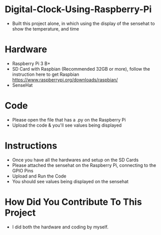 # Digital-Clock-Using-Raspberry-Pi
- Built this project alone, in which using the display of the sensehat to show the temperature, and time

# Hardware 
- Raspberry Pi 3 B+
- SD Card with Raspbian (Recommended 32GB or more), follow the instruction here to get Raspbian https://www.raspberrypi.org/downloads/raspbian/
- SenseHat

# Code
- Please open the file that has a .py on the Raspberry Pi
- Upload the code & you'll see values being displayed

# Instructions
- Once you have all the hardwares and setup on the SD Cards
- Please attached the sensehat on the Raspberry Pi, connecting to the GPIO Pins
- Upload and Run the Code
- You should see values being displayed on the sensehat

# How Did You Contribute To This Project
- I did both the hardware and coding by myself.
